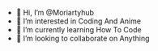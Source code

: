 - 👋 Hi, I’m @Moriartyhub
- 👀 I’m interested in Coding And Anime
- 🌱 I’m currently learning How To Code
- 💞️ I’m looking to collaborate on Anything
